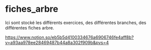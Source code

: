 # fiches_arbre
Ici sont stocké les différents exercices, des différentes branches, des différentes fiches arbre.

https://www.notion.so/eb5b5d4100334676a6906746fe4aff8b?v=a93aa978ee28469487b44a8a302f909b&pvs=4
